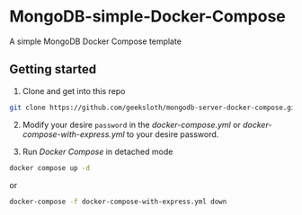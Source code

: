 # MongoDB-simple-Docker-Compose
A simple MongoDB Docker Compose template

## Getting started
1. Clone and get into this repo
```bash
git clone https://github.com/geeksloth/mongodb-server-docker-compose.git && cd mongodb-server-docker-compose
```

2. Modify your desire ```password``` in the *docker-compose.yml* or *docker-compose-with-express.yml* to your desire password.

3. Run *Docker Compose* in detached mode
```bash
docker compose up -d
```
or
```bash
docker-compose -f docker-compose-with-express.yml down
```

